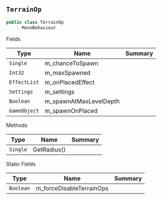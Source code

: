 ## `TerrainOp`

```csharp
public class TerrainOp
    : MonoBehaviour

```

Fields

| Type | Name | Summary | 
| --- | --- | --- | 
| `Single` | m_chanceToSpawn |  | 
| `Int32` | m_maxSpawned |  | 
| `EffectList` | m_onPlacedEffect |  | 
| `Settings` | m_settings |  | 
| `Boolean` | m_spawnAtMaxLevelDepth |  | 
| `GameObject` | m_spawnOnPlaced |  | 


Methods

| Type | Name | Summary | 
| --- | --- | --- | 
| `Single` | GetRadius() |  | 


Static Fields

| Type | Name | Summary | 
| --- | --- | --- | 
| `Boolean` | m_forceDisableTerrainOps |  | 


